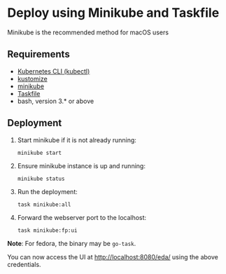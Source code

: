 # Deploy using Minikube and Taskfile

Minikube is the recommended method for macOS users

## Requirements

- [Kubernetes CLI (kubectl)](https://kubernetes.io/docs/tasks/tools/install-kubectl-linux/)
- [kustomize](https://kubectl.docs.kubernetes.io/installation/kustomize/)
- [minikube](https://minikube.sigs.k8s.io/docs/start/)
- [Taskfile](https://taskfile.dev/installation/#binary)
- bash, version 3.* or above

## Deployment

1. Start minikube if it is not already running:

       minikube start

2. Ensure minikube instance is up and running:

       minikube status

3. Run the deployment:

       task minikube:all

4. Forward the webserver port to the localhost:

       task minikube:fp:ui

**Note**: For fedora, the binary may be `go-task`.

You can now access the UI at <http://localhost:8080/eda/> using the above credentials.